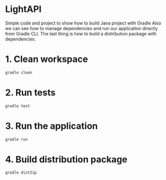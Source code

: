 # LightAPI
Simple code and project to show how to build Java project with Gradle
Also we can see how to manage dependencies and run our application directly from Gradle CLI. 
The last thing is how to build a distribution package with dependencies.

# 1. Clean workspace
```bash
gradle clean
```

# 2. Run tests
```bash
gradle test
```

# 3. Run the application
```bash
gradle run
```

# 4. Build distribution package
```bash
gradle distZip
```
